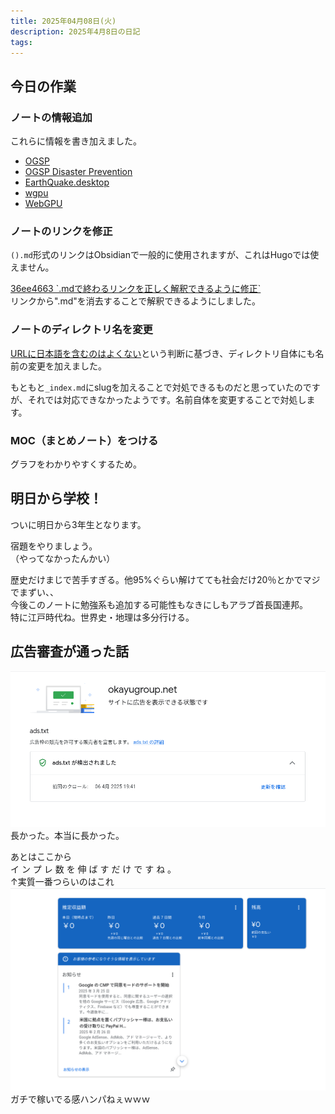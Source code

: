 ```yaml
---
title: 2025年04月08日(火)
description: 2025年4月8日の日記
tags:
---
```

## 今日の作業
### ノートの情報追加
これらに情報を書き加えました。
- [OGSP](../okayugroup/OGSP/OGSP.md)
- [OGSP Disaster Prevention](../okayugroup/OGSP/GUI/disaster-prevention/OGSP%20Disaster%20Prevention.md)
- [EarthQuake.desktop](../okayugroup/OGSP/GUI/EarthQuake/EarthQuake.desktop.md)
- [wgpu](../develop/Knowledge/libs/wgpu/wgpu.md)
- [WebGPU](../develop/Knowledge/platform/graphics/webgpu/WebGPU.md)
### ノートのリンクを修正
`().md`形式のリンクはObsidianで一般的に使用されますが、これはHugoでは使えません。

[36ee4663 \`.mdで終わるリンクを正しく解釈できるように修正\`](https://github.com/yossy4411/note-web/commit/36ee46632d30d1d4646115c926659c293c3c9add#diff-f7b06ddbef6db89a3316207be1370aed4471163e87284b63aad6d51f59f1e45e)  
リンクから".md"を消去することで解釈できるようにしました。
### ノートのディレクトリ名を変更
[URLに日本語を含むのはよくない](2025-04-07.md#ノートの整理)という判断に基づき、ディレクトリ自体にも名前の変更を加えました。

もともと`_index.md`にslugを加えることで対処できるものだと思っていたのですが、それでは対応できなかったようです。名前自体を変更することで対処します。
### MOC（まとめノート）をつける
グラフをわかりやすくするため。
## 明日から学校！
ついに明日から3年生となります。

宿題をやりましょう。  
（やってなかったんかい）

歴史だけまじで苦手すぎる。他95%ぐらい解けてても社会だけ20％とかでマジでまずい、、  
今後このノートに勉強系も追加する可能性もなきにしもアラブ首長国連邦。  
特に江戸時代ね。世界史・地理は多分行ける。
## 広告審査が通った話
![okayugroup.net  サイトに広告を表示できる状態です](../assets/Pasted%20image%2020250408215622.png)
長かった。本当に長かった。

あとはここから  
イ ン プ レ 数 を 伸 ば す だ け で す ね 。  
↑実質一番つらいのはこれ
![](../assets/Pasted%20image%2020250408215823.png)
ガチで稼いでる感ハンパねぇｗｗｗ

